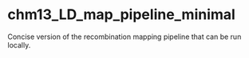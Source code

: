 # chm13_LD_map_pipeline_minimal
Concise version of the recombination mapping pipeline that can be run locally. 
